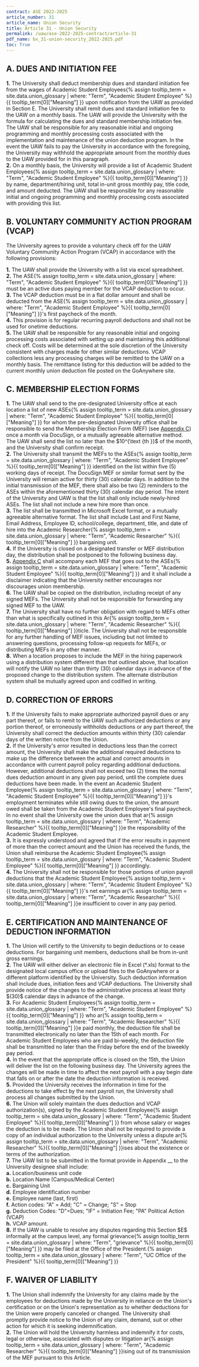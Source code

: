 ```yaml
---
contract: ASE 2022-2025
article_number: 31
article_name: Union Security
title: Article 31 - Union Security
permalink: /uaw/ase-2022-2025-contract/article-31
pdf_name: bx_31-union-security_2022-2025.pdf
toc: True
---
```



## A. DUES AND INITIATION FEE

<div class="lvl2"><b>1.</b> The University shall deduct membership dues and standard initiation fee from the wages of <span class="tooltip">Academic Student Employees<span class="tooltip-text">{% assign tooltip_term = site.data.union_glossary | where: "Term", "Academic Student Employee" %}{{ tooltip_term[0]["Meaning"] }}</span></span> upon notification from the UAW as provided in Section E. The University shall remit dues and standard initiation fee to the UAW on a monthly basis. The UAW will provide the University with the formula for calculating the dues and standard membership initiation fee. The UAW shall be responsible for any reasonable initial and ongoing programming and monthly processing costs associated with the implementation and maintenance of the union deduction program. In the event the UAW fails to pay the University in accordance with the foregoing, the University may withhold the appropriate amount from the monthly dues to the UAW provided for in this paragraph.</div>
<div class="lvl2"><b>2.</b> On a monthly basis, the University will provide a list of <span class="tooltip">Academic Student Employees<span class="tooltip-text">{% assign tooltip_term = site.data.union_glossary | where: "Term", "Academic Student Employee" %}{{ tooltip_term[0]["Meaning"] }}</span></span> by name, department/hiring unit, total in-unit gross monthly pay, title code, and amount deducted. The UAW shall be responsible for any reasonable initial and ongoing programming and monthly processing costs associated with providing this list.</div>

## B. VOLUNTARY COMMUNITY ACTION PROGRAM (VCAP)

The University agrees to provide a voluntary check off for the UAW Voluntary Community Action Program (VCAP) in accordance with the following provisions:

<div class="lvl2"><b>1.</b> The UAW shall provide the University with a list via excel spreadsheet.</div>
<div class="lvl2"><b>2.</b> The <span class="tooltip">ASE<span class="tooltip-text">{% assign tooltip_term = site.data.union_glossary | where: "Term", "Academic Student Employee" %}{{ tooltip_term[0]["Meaning"] }}</span></span> must be an active dues paying member for the VCAP deduction to occur.</div>
<div class="lvl2"><b>3.</b> The VCAP deduction must be in a flat dollar amount and shall be deducted from the <span class="tooltip">ASE<span class="tooltip-text">{% assign tooltip_term = site.data.union_glossary | where: "Term", "Academic Student Employee" %}{{ tooltip_term[0]["Meaning"] }}</span></span>'s first paycheck of the month.</div>
<div class="lvl2"><b>4.</b> This provision is for regular recurring payroll deductions and shall not be used for onetime deductions.</div>
<div class="lvl2"><b>5.</b> The UAW shall be responsible for any reasonable initial and ongoing processing costs associated with setting up and maintaining this additional check off. Costs will be determined at the sole discretion of the University consistent with charges made for other similar deductions. VCAP collections less any processing charges will be remitted to the UAW on a monthly basis. The remittance listing for this deduction will be added to the current monthly union deduction file posted on the GoAnywhere site.</div>

## C. MEMBERSHIP ELECTION FORMS

<div class="lvl2"><b>1.</b> The UAW shall send to the pre-designated University office at each location a list of new <span class="tooltip">ASEs<span class="tooltip-text">{% assign tooltip_term = site.data.union_glossary | where: "Term", "Academic Student Employee" %}{{ tooltip_term[0]["Meaning"] }}</span></span> for whom the pre-designated University office shall be responsible to send the Membership Election Form (MEF) (see <a href="https://ucnet.universityofcalifornia.edu/wp-content/uploads/labor/bargaining-units/bx/docs/bx_appendix-c_mef-form_2022-2025.pdf">Appendix C</a>) once a month via DocuSign, or a mutually agreeable alternative method. The UAW shall send the list no later than the $10^{\text {th }}$ of the month, and the University shall confirm receipt.</div>
<div class="lvl2"><b>2.</b> The University shall transmit the MEFs to the <span class="tooltip">ASEs<span class="tooltip-text">{% assign tooltip_term = site.data.union_glossary | where: "Term", "Academic Student Employee" %}{{ tooltip_term[0]["Meaning"] }}</span></span> identified on the list within five (5) working days of receipt. The DocuSign MEF or similar format sent by the University will remain active for thirty (30) calendar days. In addition to the initial transmission of the MEF, there shall also be two (2) reminders to the ASEs within the aforementioned thirty (30) calendar day period. The intent of the University and UAW is that the list shall only include newly-hired ASEs. The list shall not include a new hire more than once.</div>
<div class="lvl2"><b>3.</b> The list shall be transmitted in Microsoft Excel format, or a mutually agreeable alternative format. The list shall include Last and First Name, Email Address, Employee ID, school/college, department, title, and date of hire into the <span class="tooltip">Academic Researcher<span class="tooltip-text">{% assign tooltip_term = site.data.union_glossary | where: "Term", "Academic Researcher" %}{{ tooltip_term[0]["Meaning"] }}</span></span> bargaining unit.</div>
<div class="lvl2"><b>4.</b> If the University is closed on a designated transfer or MEF distribution day, the distribution shall be postponed to the following business day.</div>
<div class="lvl2"><b>5.</b> <a href="https://ucnet.universityofcalifornia.edu/wp-content/uploads/labor/bargaining-units/bx/docs/bx_appendix-c_mef-form_2022-2025.pdf">Appendix C</a> shall accompany each MEF that goes out to the <span class="tooltip">ASEs<span class="tooltip-text">{% assign tooltip_term = site.data.union_glossary | where: "Term", "Academic Student Employee" %}{{ tooltip_term[0]["Meaning"] }}</span></span> and it shall include a disclaimer indicating that the University neither encourages nor discourages union membership.</div>
<div class="lvl2"><b>6.</b> The UAW shall be copied on the distribution, including receipt of any signed MEFs. The University shall not be responsible for forwarding any signed MEF to the UAW.</div>
<div class="lvl2"><b>7.</b> The University shall have no further obligation with regard to MEFs other than what is specifically outlined in this <span class="tooltip">Ar<span class="tooltip-text">{% assign tooltip_term = site.data.union_glossary | where: "Term", "Academic Researcher" %}{{ tooltip_term[0]["Meaning"] }}</span></span>ticle. The University shall not be responsible for any further handling of MEF issues, including but not limited to answering questions, processing follow-up requests for MEFs, or distributing MEFs in any other manner.</div>
<div class="lvl2"><b>8.</b> When a location proposes to include the MEF in the hiring paperwork using a distribution system different than that outlined above, that location will notify the UAW no later than thirty (30) calendar days in advance of the proposed change to the distribution system. The alternate distribution system shall be mutually agreed upon and codified in writing.</div>

## D. CORRECTION OF ERRORS

<div class="lvl2"><b>1.</b> If the University fails to make appropriate authorized payroll dues or any part thereof, or fails to remit to the UAW such authorized deductions or any portion thereof, or erroneously withholds deductions or any part thereof, the University shall correct the deduction amounts within thirty (30) calendar days of the written notice from the Union.</div>
<div class="lvl2"><b>2.</b> If the University's error resulted in deductions less than the correct amount, the University shall make the additional required deductions to make up the difference between the actual and correct amounts in accordance with current payroll policy regarding additional deductions. However, additional deductions shall not exceed two (2) times the normal dues deduction amount in any given pay period, until the complete dues deductions have been made. In the event an <span class="tooltip">Academic Student Employee<span class="tooltip-text">{% assign tooltip_term = site.data.union_glossary | where: "Term", "Academic Student Employee" %}{{ tooltip_term[0]["Meaning"] }}</span></span>'s employment terminates while still owing dues to the union, the amount owed shall be taken from the Academic Student Employee's final paycheck. In no event shall the University owe the union dues that <span class="tooltip">ar<span class="tooltip-text">{% assign tooltip_term = site.data.union_glossary | where: "Term", "Academic Researcher" %}{{ tooltip_term[0]["Meaning"] }}</span></span>e the responsibility of the Academic Student Employee.</div>
<div class="lvl2"><b>3.</b> It is expressly understood and agreed that if the error results in payment of more than the correct amount and the Union has received the funds, the Union shall reimburse the <span class="tooltip">Academic Student Employee<span class="tooltip-text">{% assign tooltip_term = site.data.union_glossary | where: "Term", "Academic Student Employee" %}{{ tooltip_term[0]["Meaning"] }}</span></span> accordingly.</div>
<div class="lvl2"><b>4.</b> The University shall not be responsible for those portions of union payroll deductions that the <span class="tooltip">Academic Student Employee<span class="tooltip-text">{% assign tooltip_term = site.data.union_glossary | where: "Term", "Academic Student Employee" %}{{ tooltip_term[0]["Meaning"] }}</span></span>'s net earnings <span class="tooltip">ar<span class="tooltip-text">{% assign tooltip_term = site.data.union_glossary | where: "Term", "Academic Researcher" %}{{ tooltip_term[0]["Meaning"] }}</span></span>e insufficient to cover in any pay period.</div>

## E. CERTIFICATION AND MAINTENANCE OF DEDUCTION INFORMATION

<div class="lvl2"><b>1.</b> The Union will certify to the University to begin deductions or to cease deductions. For bargaining unit members, deductions shall be from in-unit gross earnings.</div>
<div class="lvl2"><b>2.</b> The UAW will either deliver an electronic file in Excel (*.xls) format to the designated local campus office or upload files to the GoAnywhere or a different platform identified by the University. Such deduction information shall include dues, initiation fees and VCAP deductions. The University shall provide notice of the changes to the administrative process at least thirty $(30)$ calendar days in advance of the change.</div>
<div class="lvl2"><b>3.</b> For <span class="tooltip">Academic Student Employees<span class="tooltip-text">{% assign tooltip_term = site.data.union_glossary | where: "Term", "Academic Student Employee" %}{{ tooltip_term[0]["Meaning"] }}</span></span> who <span class="tooltip">ar<span class="tooltip-text">{% assign tooltip_term = site.data.union_glossary | where: "Term", "Academic Researcher" %}{{ tooltip_term[0]["Meaning"] }}</span></span>e paid monthly, the deduction file shall be transmitted electronically no later than the 15th of each month. For Academic Student Employees who are paid bi-weekly, the deduction file shall be transmitted no later than the Friday before the end of the biweekly pay period.</div>
<div class="lvl2"><b>4.</b> In the event that the appropriate office is closed on the 15th, the Union will deliver the list on the following business day. The University agrees the changes will be made in time to affect the next payroll with a pay begin date that falls on or after the date the deduction information is received.</div>
<div class="lvl2"><b>5.</b> Provided the University receives the information in time for the deductions to take effect by the next payroll run, the University shall process all changes submitted by the Union.</div>
<div class="lvl2"><b>6.</b> The Union will solely maintain the dues deduction and VCAP authorization(s), signed by the <span class="tooltip">Academic Student Employee<span class="tooltip-text">{% assign tooltip_term = site.data.union_glossary | where: "Term", "Academic Student Employee" %}{{ tooltip_term[0]["Meaning"] }}</span></span> from whose salary or wages the deduction is to be made. The Union shall not be required to provide a copy of an individual authorization to the University unless a dispute <span class="tooltip">ar<span class="tooltip-text">{% assign tooltip_term = site.data.union_glossary | where: "Term", "Academic Researcher" %}{{ tooltip_term[0]["Meaning"] }}</span></span>ises about the existence or terms of the authorization.</div>
<div class="lvl2"><b>7.</b> The UAW list to be submitted in the format provide in Appendix __ to the University designee shall include:</div>
<div class="lvl3"><b>a.</b> Location/business unit code</div>
<div class="lvl3"><b>b.</b> Location Name (Campus/Medical Center)</div>
<div class="lvl3"><b>c.</b> Bargaining Unit</div>
<div class="lvl3"><b>d.</b> Employee identification number</div>
<div class="lvl3"><b>e.</b> Employee name (last, first)</div>
<div class="lvl3"><b>f.</b> Action codes: "A" = Add; "C" = Change; "S" = Stop</div>
<div class="lvl3"><b>g.</b> Deduction Codes: "D"=Dues; "IF" = Initiation Fee; "PA" Political Action (VCAP)</div>
<div class="lvl3"><b>h.</b> VCAP amount.</div>
<div class="lvl2"><b>8.</b> If the UAW is unable to resolve any disputes regarding this Section $E$ informally at the campus level, any formal <span class="tooltip">grievance<span class="tooltip-text">{% assign tooltip_term = site.data.union_glossary | where: "Term", "grievance" %}{{ tooltip_term[0]["Meaning"] }}</span></span> may be filed at the <span class="tooltip">Office of the President.<span class="tooltip-text">{% assign tooltip_term = site.data.union_glossary | where: "Term", "UC Office of the President" %}{{ tooltip_term[0]["Meaning"] }}</span></span></div>

## F. WAIVER OF LIABILITY

<div class="lvl2"><b>1.</b> The Union shall indemnify the University for any claims made by the employees for deductions made by the University in reliance on the Union's certification or on the Union's representation as to whether deductions for the Union were properly canceled or changed. The University shall promptly provide notice to the Union of any claim, demand, suit or other action for which it is seeking indemnification.</div>
<div class="lvl2"><b>2.</b> The Union will hold the University harmless and indemnify it for costs, legal or otherwise, associated with disputes or litigation <span class="tooltip">ar<span class="tooltip-text">{% assign tooltip_term = site.data.union_glossary | where: "Term", "Academic Researcher" %}{{ tooltip_term[0]["Meaning"] }}</span></span>ising out of its transmission of the MEF pursuant to this Article.</div>
